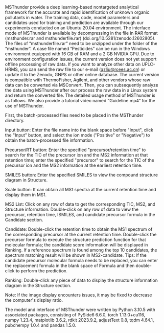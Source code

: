 MSThunder provide a deep learning-based nontargeted analytical framework for the accurate and rapid identification of unknown organic pollutants in water. The training data, code, model parameters and candidates used for training and prediction are available through our experiments conducted on an Ubuntu 20.04 environment. The interface mode of MSThunder is available by decompressing in the file in RAR format (msthunder.rar and msthunderfile.rar) (doi.org/10.5281/zenodo.12602805). The files of “msthunderfile.rar” need to be unzipped under the folder of the “msthunder”. A case file named “Pesticides” can be run in the Windows environment equipped with 16 GB of RAM and a 2 GB NVIDIA GPU. Due to environment configuration issues, the current version does not yet support offline processing of raw data. If you want to analyze other data on UPLC-HRMS, you can send the raw file to our e-mail (qzliu@rcees.ac.cn) or update it to the Zenodo, GNPS or other online database. The current version is compatible with ThermoFisher, Agilent, and other vendors whose raw data can be converted via MSConvert. Then, you can subsequently analyze the data using MSThunder after our process the raw data in a Linux system and return the converted file. The detailed usage method of MSThunder is as follows. We also provide a tutorial video named “Guideline.mp4” for the use of MSThunder.

First, the batch-processed files need to be placed in the MSThunder directory. 

Input button: Enter the file name into the blank space before "Input", click the "Input" button, and select the ion mode ("Positive" or "Negative") to obtain the batch-processed file information. 

Precursor/RT button: Enter the specified "precursor/retention time" to search for the TIC of the precursor ion and the MS2 information at that retention time; enter the specified "precursor" to search for the TIC of the precursor ion and the MS2 information at the earliest retention time. 

SMILES button: Enter the specified SMILES to view the compound structure diagram in Structure. 

Scale button: It can obtain all MS1 spectra at the current retention time and display them in MS1.

MS2 List: Click on any row of data to get the corresponding TIC, MS2, and Structure information. Double-click on any row of data to view the precursor, retention time, ISMILES, and candidate precursor formula in the Candidate section. 

Candidate: Double-click the retention time to obtain the MS1 spectrum of the corresponding precursor at the current retention time. Double-click the precursor formula to execute the structure prediction function for that molecular formula; the candidate score information will be displayed in Ranking. If a reference spectrum is found among the top 10 candidates, the spectrum matching result will be shown in MS2-candidate. Tips: If the candidate precursor molecular formula needs to be replaced, you can enter the replacement formula in the blank space of Formula and then double-click to perform the prediction. 

Ranking: Double-click any piece of data to display the structure information diagram in the Structure section. 

Note: If the image display encounters issues, it may be fixed to decrease the computer's display ratio.

The model and interface of MSThunder were written by Python 3.10.5 with associated packages, consisting of PySide6 6.6.0, torch 1.13.0+cu116, numpy 1.23.4, matplotlib 3.6.2, rdkit 2023.9.2, adjustText 0.8, tqdm 4.64.1, pubchempy 1.0.4 and pandas 1.5.0.
